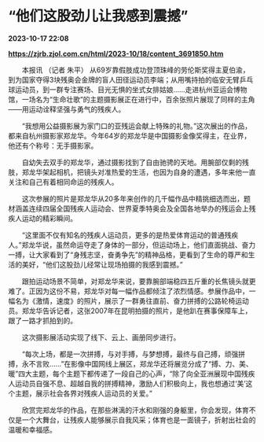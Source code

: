 # “他们这股劲儿让我感到震撼”

**2023-10-17 22:08**

**https://zjrb.zjol.com.cn/html/2023-10/18/content_3691850.htm**

　　本报讯 （记者 朱平） 从69岁靠假肢成功登顶珠峰的劳伦斯奖得主夏伯渝，到为国家夺得3块残奥会金牌的盲人田径运动员李端；从用嘴持拍的临安无臂乒乓球运动员，到一群专注赛场、目光无惧的坐式女排姑娘……走进杭州亚运会博物馆，一场名为“生命壮歌”的主题摄影展正在进行中，百余张照片展现了同样的主角——用运动诠释坚强与勇气的残疾人。

　　“我想用公益摄影展为家门口的亚残运会献上特殊的礼物。”这次展出的作品，都来自杭州摄影家郑龙华。今年64岁的郑龙华是中国摄影金像奖得主，在业界，他还有个称号：无手摄影家。

　　自幼失去双手的郑龙华，通过摄影找到了自由驰骋的天地。用腕部仅剩的残肢，郑龙华架起相机，把镜头对准热爱的生活，也因为自身的遭遇，多年来他一直关注和自己有着相同命运的残疾人。

　　这次参展的照片是郑龙华从20多年来创作的几千幅作品中精挑细选而出，题材涵盖连续四届全国残疾人运动会、世界夏季特奥会及全国各地举办的残运会上残疾人运动的精彩瞬间。

　　“这里面不仅有知名的残疾人运动员，更多的是热爱体育运动的普通残疾人。”郑龙华说，虽然命运夺走了身体的一部分，但运动场上，他们直面挑战、奋力一搏，让大家看到了“身残志坚，奋勇争先”的精神品格，更看到了生命的尊严和生活的美好，“他们这股劲儿经常让现场拍摄的我感到震撼。”

　　跟拍运动场景不简单，对郑龙华来说，要靠腕部端稳四五斤重的长焦镜头就更难了。正因为这份不易，郑龙华对每一幅作品都倾注了浓烈情感。参展作品中，一幅名为《激情，速度》的照片，展示了一群勇往直前、奋力拼搏的公路轮椅运动员。郑龙华告诉记者，这张2007年在昆明拍摄的照片，是他趴在赛事保障车上，跟了一路才抓拍到的。

　　这次摄影展活动实现了线下、云上、画册同步进行。

　　“每次上场，都是一次拼搏，与对手搏，与梦想搏，最终与自己搏，顽强拼搏，永不言败……”在影像中国网线上展区，郑龙华还将展览分成了“搏、力、美、暖”四大主题，每个主题下都传递了一段自己的心声，“除了向全亚洲展现中国残疾人运动员自强不息、超越自我的拼搏精神，激励人们积极向上，我也想通过‘美’这个主题，展示社会各界对残疾人运动员的关爱。”

　　欣赏完郑龙华的作品，在那些淋漓的汗水和刚强的身躯里，你会发现，体育不仅是一个大舞台，让残疾人能够展示自我风采；体育也是一面镜子，折射出社会的温暖和幸福感。
